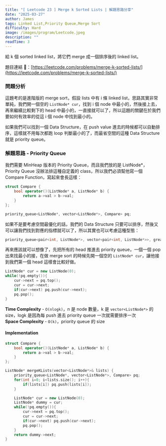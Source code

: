 ```yaml
---
title: "[ Leetcode 23 ] Merge k Sorted Lists | 解題思路分享"
date: "2025-03-27"
author: James
tags: Linked List,Priority Queue,Merge Sort
difficulty: Hard
image: /images/program/Leetcode.jpeg
description: ""
readTime: 3
---
```


給 k 個 sorted linked list，將它們 merge 成一個排序後的 linked list。

題目連結 🔗：[https://leetcode.com/problems/merge-k-sorted-lists/](https://leetcode.com/problems/merge-k-sorted-lists/)

### **問題分析**

這題考的是進階版的 merge sort，假設 lists 中有 i 條 linked list，思路其實非常單純，我們開一個空的 `ListNode* cur`，找到 i 個 node 中最小的，然後接上去，再來繼續比較剩下的 head 中最小的，一直接就可以了，所以這題的關鍵在於我們要如何有效率的從這 i 個 node 中找到最小的。

如果我們可以找到一個 Data Structure，在 push value 進去的時候都可以自動排序，這樣就不用每次都跑 loop 判斷最小的了，而最省空間的這種 Data Structure 就是 priority queue。

### **解題思路 - Priority Queue**

我們需要 MinHeap 版本的 Priority Queue，而且我們放的是 ListNode*，Priority Queue 沒辦法排這種自定義的 class，所以我們必須幫他寫一個 Compare Function，寫起來會長這樣：

```cpp
struct Compare {
    bool operator()(ListNode* a, ListNode* b) {
        return a->val > b->val;
    }
};

priority_queue<ListNode*, vector<ListNode*>, Compare> pq;
```

如果不是要考慮空間最優化的話，我們的 Data Structure 只要可以排序，然後又可以讓我們找到對應的指標就可以了，所以其實也可以考慮這種型態：

```cpp
priority_queue<pair<int, ListNode*>, vector<pair<int, ListNode*>>, greater<pair<int, ListNode*>>> pq;
```

再來應該就可以想像了，先把所有的 head 推進去 priority queue，一個一個 pop 出來找最小的接，在做 merge sort 的時候先開一個空的 `ListNode* cur`，讓他接到我們第一個 head 這樣會比較好做。

```cpp
ListNode* cur = new ListNode(0);
while(!pq.empty()){
    cur->next = pq.top();
    cur = cur->next;
    if(cur->next) pq.push(cur->next);
    pq.pop();
}
```

**Time Complexity** - `O(nlogk)`，n 是 node 數量，k 是 `vector<ListNode*>` 的 size，logk 是因為每 push 進去 priority queue 一次就需要排序一次<br>
**Space Complexity** - `O(k)`，priority queue 的 size

#### **Implementation**

```cpp
struct Compare {
    bool operator()(ListNode* a, ListNode* b) {
        return a->val > b->val;
    }
};

ListNode* mergeKLists(vector<ListNode*>& lists) {
    priority_queue<ListNode*, vector<ListNode*>, Compare> pq;
    for(int i=0; i<lists.size(); i++){
        if(lists[i]) pq.push(lists[i]);
    }

    ListNode* cur = new ListNode(0);
    ListNode* dummy = cur;
    while(!pq.empty()){
        cur->next = pq.top();
        cur = cur->next;
        if(cur->next) pq.push(cur->next);
        pq.pop();
    }
    return dummy->next;
}
```